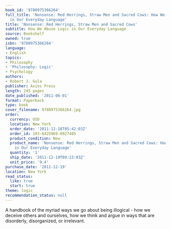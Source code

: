 ```yaml
---
book_id: '9780975366264'
full_title: 'Nonsense: Red Herrings, Straw Men and Sacred Cows: How We Abuse Logic
  in Our Everyday Language'
title: 'Nonsense: Red Herrings, Straw Men and Sacred Cows'
subtitle: How We Abuse Logic in Our Everyday Language
source: Bookshelf
owned: true
isbn: '9780975366264'
language:
- English
topics:
- Philosophy
- 'Philosophy: Logic'
- Psychology
authors:
- Robert J. Gula
publisher: Axios Press
length: 245 pages
date_published: '2011-06-01'
format: Paperback
type: book
cover_filename: 9780975366264.jpg
order:
  currency: USD
  location: New York
  order_date: '2011-12-18T05:42:03Z'
  order_id: 103-8425969-0927405
  product_condition: New
  product_name: 'Nonsense: Red Herrings, Straw Men and Sacred Cows: How We Abuse Logic
    in Our Everyday Language'
  quantity: '1'
  ship_date: '2011-12-19T09:23:03Z'
  unit_price: '9.4'
purchase_date: '2011-12-19'
location: New York
read_status:
  like: true
  start: true
theme: logic
recommendation_status: null
---
```

A handbook of the myriad ways we go about being illogical - how we deceive others and ourselves, how we think and argue in ways that are disorderly, disorganized, or irrelevant.
